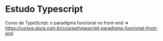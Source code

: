 # Estudo Typescript

Curso de TypeScript: o paradigma funcional no front-end => https://cursos.alura.com.br/course/typescript-paradigma-funcional-front-end
